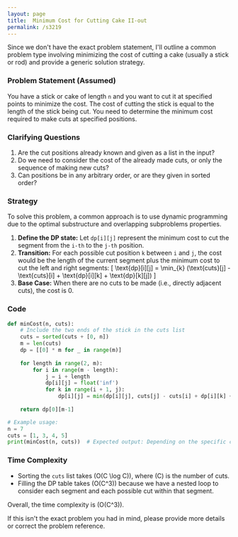```yaml
---
layout: page
title:  Minimum Cost for Cutting Cake II-out
permalink: /s3219
---
```


Since we don't have the exact problem statement, I'll outline a common problem type involving minimizing the cost of cutting a cake (usually a stick or rod) and provide a generic solution strategy.

### Problem Statement (Assumed)
You have a stick or cake of length `n` and you want to cut it at specified points to minimize the cost. The cost of cutting the stick is equal to the length of the stick being cut. You need to determine the minimum cost required to make cuts at specified positions.

### Clarifying Questions
1. Are the cut positions already known and given as a list in the input?
2. Do we need to consider the cost of the already made cuts, or only the sequence of making new cuts?
3. Can positions be in any arbitrary order, or are they given in sorted order?

### Strategy
To solve this problem, a common approach is to use dynamic programming due to the optimal substructure and overlapping subproblems properties.

1. **Define the DP state:** Let `dp[i][j]` represent the minimum cost to cut the segment from the `i-th` to the `j-th` position.
2. **Transition:** For each possible cut position `k` between `i` and `j`, the cost would be the length of the current segment plus the minimum cost to cut the left and right segments:
\[ \text{dp}[i][j] = \min_{k} (\text{cuts}[j] - \text{cuts}[i] + \text{dp}[i][k] + \text{dp}[k][j]) \]
3. **Base Case:** When there are no cuts to be made (i.e., directly adjacent cuts), the cost is 0.

### Code

```python
def minCost(n, cuts):
    # Include the two ends of the stick in the cuts list
    cuts = sorted(cuts + [0, n])
    m = len(cuts)
    dp = [[0] * m for _ in range(m)]
    
    for length in range(2, m):
        for i in range(m - length):
            j = i + length
            dp[i][j] = float('inf')
            for k in range(i + 1, j):
                dp[i][j] = min(dp[i][j], cuts[j] - cuts[i] + dp[i][k] + dp[k][j])
    
    return dp[0][m-1]

# Example usage:
n = 7
cuts = [1, 3, 4, 5]
print(minCost(n, cuts))  # Expected output: Depending on the specific cuts
```

### Time Complexity
- Sorting the `cuts` list takes \(O(C \log C)\), where \(C\) is the number of cuts.
- Filling the DP table takes \(O(C^3)\) because we have a nested loop to consider each segment and each possible cut within that segment.

Overall, the time complexity is \(O(C^3)\).

If this isn't the exact problem you had in mind, please provide more details or correct the problem reference.